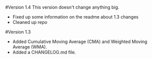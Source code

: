 #Version 1.4
This version doesn't change anything big.

* Fixed up some information on the readme about 1.3 changes
* Cleaned up repo

#Version 1.3
* Added Cumulative Moving Average (CMA) and Weighted Moving Average (WMA).
* Added a CHANGELOG.md file.